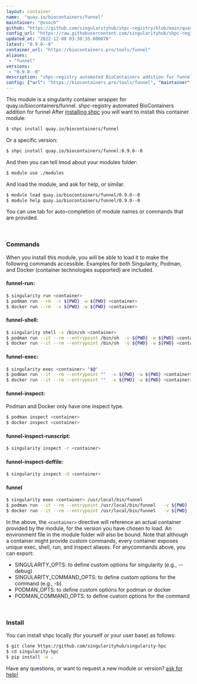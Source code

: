 ```yaml
---
layout: container
name:  "quay.io/biocontainers/funnel"
maintainer: "@vsoch"
github: "https://github.com/singularityhub/shpc-registry/blob/main/quay.io/biocontainers/funnel/container.yaml"
config_url: "https://raw.githubusercontent.com/singularityhub/shpc-registry/main/quay.io/biocontainers/funnel/container.yaml"
updated_at: "2022-12-08 03:30:35.600070"
latest: "0.9.0--0"
container_url: "https://biocontainers.pro/tools/funnel"
aliases:
 - "funnel"
versions:
 - "0.9.0--0"
description: "shpc-registry automated BioContainers addition for funnel"
config: {"url": "https://biocontainers.pro/tools/funnel", "maintainer": "@vsoch", "description": "shpc-registry automated BioContainers addition for funnel", "latest": {"0.9.0--0": "sha256:2223e578f813e945f3c488f0fb36c938e7c05fbfea763a185aabfeba2521e4c1"}, "tags": {"0.9.0--0": "sha256:2223e578f813e945f3c488f0fb36c938e7c05fbfea763a185aabfeba2521e4c1"}, "docker": "quay.io/biocontainers/funnel", "aliases": {"funnel": "/usr/local/bin/funnel"}}
---
```


This module is a singularity container wrapper for quay.io/biocontainers/funnel.
shpc-registry automated BioContainers addition for funnel
After [installing shpc](#install) you will want to install this container module:


```bash
$ shpc install quay.io/biocontainers/funnel
```

Or a specific version:

```bash
$ shpc install quay.io/biocontainers/funnel:0.9.0--0
```

And then you can tell lmod about your modules folder:

```bash
$ module use ./modules
```

And load the module, and ask for help, or similar.

```bash
$ module load quay.io/biocontainers/funnel/0.9.0--0
$ module help quay.io/biocontainers/funnel/0.9.0--0
```

You can use tab for auto-completion of module names or commands that are provided.

<br>

### Commands

When you install this module, you will be able to load it to make the following commands accessible.
Examples for both Singularity, Podman, and Docker (container technologies supported) are included.

#### funnel-run:

```bash
$ singularity run <container>
$ podman run --rm  -v ${PWD} -w ${PWD} <container>
$ docker run --rm  -v ${PWD} -w ${PWD} <container>
```

#### funnel-shell:

```bash
$ singularity shell -s /bin/sh <container>
$ podman run --it --rm --entrypoint /bin/sh  -v ${PWD} -w ${PWD} <container>
$ docker run --it --rm --entrypoint /bin/sh  -v ${PWD} -w ${PWD} <container>
```

#### funnel-exec:

```bash
$ singularity exec <container> "$@"
$ podman run --it --rm --entrypoint ""  -v ${PWD} -w ${PWD} <container> "$@"
$ docker run --it --rm --entrypoint ""  -v ${PWD} -w ${PWD} <container> "$@"
```

#### funnel-inspect:

Podman and Docker only have one inspect type.

```bash
$ podman inspect <container>
$ docker inspect <container>
```

#### funnel-inspect-runscript:

```bash
$ singularity inspect -r <container>
```

#### funnel-inspect-deffile:

```bash
$ singularity inspect -d <container>
```


#### funnel

```bash
$ singularity exec <container> /usr/local/bin/funnel
$ podman run --it --rm --entrypoint /usr/local/bin/funnel   -v ${PWD} -w ${PWD} <container> -c " $@"
$ docker run --it --rm --entrypoint /usr/local/bin/funnel   -v ${PWD} -w ${PWD} <container> -c " $@"
```



In the above, the `<container>` directive will reference an actual container provided
by the module, for the version you have chosen to load. An environment file in the
module folder will also be bound. Note that although a container
might provide custom commands, every container exposes unique exec, shell, run, and
inspect aliases. For anycommands above, you can export:

 - SINGULARITY_OPTS: to define custom options for singularity (e.g., --debug)
 - SINGULARITY_COMMAND_OPTS: to define custom options for the command (e.g., -b)
 - PODMAN_OPTS: to define custom options for podman or docker
 - PODMAN_COMMAND_OPTS: to define custom options for the command

<br>

### Install

You can install shpc locally (for yourself or your user base) as follows:

```bash
$ git clone https://github.com/singularityhub/singularity-hpc
$ cd singularity-hpc
$ pip install -e .
```

Have any questions, or want to request a new module or version? [ask for help!](https://github.com/singularityhub/singularity-hpc/issues)